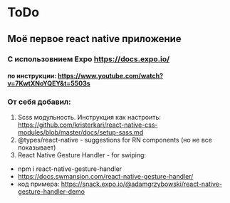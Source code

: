 # ToDo
## Моё первое react native приложение
### С использовнием Expo https://docs.expo.io/
#### по инструкции: https://www.youtube.com/watch?v=7KwtXNoYQEY&t=5503s

### От себя добавил:
1) Scss модульность. Инструкция как настроить: https://github.com/kristerkari/react-native-css-modules/blob/master/docs/setup-sass.md
2) @types/react-native - suggestions for RN components (но не все показывает)
3) React Native Gesture Handler - for swiping: <br>
 * npm i react-native-gesture-handler <br> 
 * https://docs.swmansion.com/react-native-gesture-handler/  <br/>
 * код примера: https://snack.expo.io/@adamgrzybowski/react-native-gesture-handler-demo <br/>
